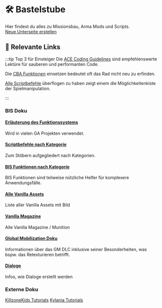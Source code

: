 # 🛠️ Bastelstube

Hier findest du alles zu Missionsbau, Arma Mods und Scripts.  
[Neue Unterseite erstellen](https://github.com/gruppe-adler/vuepress-wiki/new/master/docs/de/bastelstube)

## 🔗 Relevante Links

:::tip Top 3 für Einsteiger
Die [ACE Coding Guidelines](https://ace3mod.com/wiki/development/coding-guidelines.html) sind empfehlenswerte Lektüre für sauberen und performanten Code.

Die [CBA Funktionen](http://cbateam.github.io/CBA_A3/docs/index/Functions.html) einsetzen bedeutet oft das Rad nicht neu zu erfinden.

[Alle Scriptbefehle](https://community.bistudio.com/wiki/Category:Scripting_Commands_Arma_3) überflogen zu haben zeigt einem die Möglichkeitenkiste der Spielmanipulation.

:::

### BIS Doku

#### [Erläuterung des Funktionssystems](https://community.bistudio.com/wiki/Arma_3_Functions_Library)
Wird in vielen GA Projekten verwendet.

#### [Scriptbefehle nach Kategorie](https://community.bistudio.com/wiki/Scripting_Commands_by_Functionality)
Zum Stöbern aufgegliedert nach Kategorien.

#### [BIS Funktionen nach Kategorie](https://community.bistudio.com/wiki/Functions_by_Functionality) 
BIS Funktionen sind teilweise nützliche Helfer für komplexere Anwendungsfälle.

#### [Alle Vanilla Assets](https://community.bistudio.com/wiki/Arma_3_Assets)  
Liste aller Vanilla Assets mit Bild

#### [Vanilla Magazine](https://community.bistudio.com/wiki/Arma_3_CfgMagazines)
Alle Vanilla Magazine / Munition

#### [Global Mobilization Doku](https://community.bistudio.com/wiki/Category:Global_Mobilization) 
Informationen über das GM DLC inklusive seiner Besonderheiten, was bspw. das Retexturieren betrifft.

#### [Dialoge](https://community.bistudio.com/wiki/Dialog_Control)
Infos, wie Dialoge erstellt werden


### Externe Doku
[KillzoneKids Tutorials](http://killzonekid.com/category/tutorials/)
[Kylania Tutorials](http://www.kylania.com/ex/)